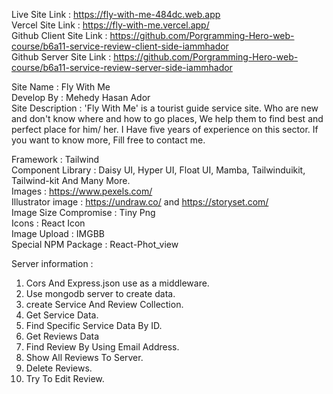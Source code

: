 Live Site Link : https://fly-with-me-484dc.web.app <br>
Vercel Site Link : https://fly-with-me.vercel.app/ <br>
Github Client Site Link : https://github.com/Porgramming-Hero-web-course/b6a11-service-review-client-side-iammhador <br>
Github Server Site Link : https://github.com/Porgramming-Hero-web-course/b6a11-service-review-server-side-iammhador <br>

Site Name : Fly With Me <br>
Develop By : Mehedy Hasan Ador <br>
Site Description : 'Fly With Me' is a tourist guide service site. Who are new and don't know where and how to go places, We help them to find best and perfect place for him/ her.
I Have five years of experience on this sector. If you want to know more, Fill free to contact me.

Framework : Tailwind <br>
Component Library : Daisy UI, Hyper UI, Float UI, Mamba, Tailwinduikit, Tailwind-kit And Many More. <br>
Images : https://www.pexels.com/ <br>
Illustrator image : https://undraw.co/ and https://storyset.com/ <br>
Image Size Compromise : Tiny Png <br>
Icons : React Icon <br>
Image Upload : IMGBB <br>
Special NPM Package : React-Phot_view <br>

Server information :

1. Cors And Express.json use as a middleware.
2. Use mongodb server to create data.
3. create Service And Review Collection.
4. Get Service Data.
5. Find Specific Service Data By ID.
6. Get Reviews Data
7. Find Review By Using Email Address.
8. Show All Reviews To Server.
9. Delete Reviews.
10. Try To Edit Review.
